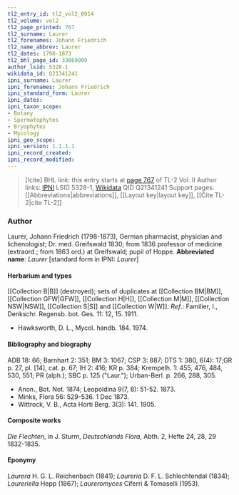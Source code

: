 ```yaml
---
tl2_entry_id: tl2_vol2_0914
tl2_volume: vol2
tl2_page_printed: 767
tl2_surname: Laurer
tl2_forenames: Johann Friedrich
tl2_name_abbrev: Laurer
tl2_dates: 1798-1873
tl2_bhl_page_id: 33069009
author_lsid: 5328-1
wikidata_id: Q21341241
ipni_surname: Laurer
ipni_forenames: Johann Friedrich
ipni_standard_form: Laurer
ipni_dates: 
ipni_taxon_scope: 
- Botany
- Spermatophytes
- Bryophytes
- Mycology
ipni_geo_scope: 
ipni_version: 1.1.1.1
ipni_record_created: 
ipni_record_modified:
---
```


> [!cite] BHL link: this entry starts at [page 767](https://www.biodiversitylibrary.org/page/33069009) of TL-2 Vol. II
> Author links: [IPNI](https://www.ipni.org/a/5328-1) LSID 5328-1, [Wikidata](https://www.wikidata.org/wiki/Q21341241) QID Q21341241
> Support pages: [[Abbreviations|abbreviations]], [[Layout key|layout key]], [[Cite TL-2|cite TL-2]]

### Author

Laurer, Johann Friedrich (1798-1873), German pharmacist, physician and lichenologist; Dr. med. Greifswald 1830; from 1836 professor of medicine (extraord.; from 1863 ord.) at Greifswald; pupil of Hoppe. 
**Abbreviated name**: *Laurer* \[standard form in IPNI: *Laurer*\]

#### Herbarium and types

[[Collection B|B]] (destroyed); sets of duplicates at [[Collection BM|BM]], [[Collection GFW|GFW]], [[Collection H|H]], [[Collection M|M]], [[Collection NSW|NSW]], [[Collection S|S]] and [[Collection W|W]].
*Ref*.: Familier, I., Denkschr. Regensb. bot. Ges. 11: 12, 15. 1911.
- Hawksworth, D. L., Mycol. handb. 184. 1974.

#### Bibliography and biography

ADB 18: 66; Barnhart 2: 351; BM 3: 1067; CSP 3: 887; DTS 1: 380, 6(4): 17;GR p. 27, pl. \[14\], cat. p. 67; IH 2: 416; KR p. 384; Krempelh. 1: 455, 476, 484, 530, 551; PR (alph.); SBC p. 125 ("Laur."); Urban-Berl. p. 266, 288, 305.
- Anon., Bot. Not. 1874; Leopoldina 9(7, 8): 51-52. 1873.
- Minks, Flora 56: 529-536. 1 Dec 1873.
- Wittrock, V. B., Acta Horti Berg. 3(3): 141. 1905.

#### Composite works

*Die Flechten*, in J. Sturm, *Deutschlands Flora*, Abth. 2, Hefte 24, 28, 29 1832-1835.

#### Eponymy

*Laurera* H. G. L. Reichenbach (1841); *Laureria* D. F. L. Schlechtendal (1834); *Laureriella* Hepp (1867); *Laureromyces* Ciferri & Tomaselli (1953).

